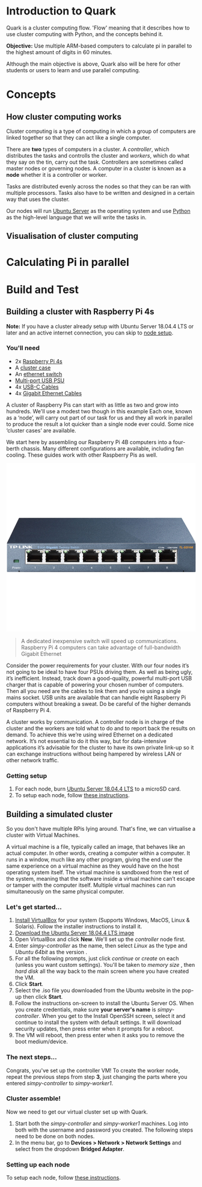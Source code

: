 # Introduction to Quark
Quark is a cluster computing flow. 'Flow' meaning that it describes how to use cluster computing with Python, and the concepts behind it.

**Objective:** Use multiple ARM-based computers to calculate pi in parallel to the highest amount of digits in 60 minutes.

Although the main objective is above, Quark also will be here for other students or users to learn and use parallel computing.

# Concepts

## How cluster computing works
Cluster computing is a type of computing in which a group of computers are linked together so that they can act like a single computer.

There are **two** types of computers in a cluster. A *controller*, which distributes the tasks and controlls the cluster and *workers*, which do what they say on the tin, carry out the task.
Controllers are sometimes called master nodes or governing nodes. 
A computer in a cluster is known as a **node** whether it is a controller or worker.

Tasks are distributed evenly across the nodes so that they can be ran with multiple processors. Tasks also have to be written and designed in a certain way that uses the cluster. 

Our nodes will run [Ubuntu Server](https://ubuntu.com/download/server) as the operating system and use [Python](https://www.python.org) as the high-level language that we will write the tasks in. 

## Visualisation of cluster computing

# Calculating Pi in parallel

# Build and Test

## Building a cluster with Raspberry Pi 4s

**Note:** If you have a cluster already setup with Ubuntu Server 18.04.4 LTS or later and an active internet connection, you can skip to [node setup](/docs/nodesetup.md).

### You'll need
- 2x [Raspberry Pi 4s](https://www.raspberrypi.org/products/raspberry-pi-4-model-b/)
- A [cluster case](https://www.amazon.co.uk/gp/product/B07TLSVTQP/)
- An [ethernet switch](https://www.amazon.co.uk/NETGEAR-Gigabit-Ethernet-Unmanaged-GS105UK/dp/B0000E5SEQ)
- [Multi-port USB PSU](https://www.anker.com/uk/products/variant/powerport-5/A2124211)
- 4x [USB-C Cables](https://www.amazon.co.uk/gp/product/B07PPM7HLR/)
- 4x [Gigabit Ethernet Cables](https://shop.pimoroni.com/products/cat5e-utp-ethernet-cable?variant=2664981953)

A cluster of Raspberry Pis can start with as little as two and grow into hundreds. We'll use a modest two though in this example Each one, known as a ‘node’, will carry out part of our task for us and they all work in parallel to produce the result a lot quicker than a single node ever could. Some nice ‘cluster cases’ are available. 

We start here by assembling our Raspberry Pi 4B computers into a four-berth chassis. Many different configurations are available, including fan cooling. These guides work with other Raspberry Pis as well.

![Image of Switch](docs/img/switch.jpg)
> A dedicated inexpensive switch will speed up communications. Raspberry Pi 4 computers can take advantage of full-bandwidth Gigabit Ethernet

Consider the power requirements for your cluster. With our four nodes it’s not going to be ideal to have four PSUs driving them. As well as being ugly, it’s inefficient. Instead, track down a good-quality, powerful multi-port USB charger that is capable of powering your chosen number of computers. Then all you need are the cables to link them and you’re using a single mains socket. USB units are available that can handle eight Raspberry Pi computers without breaking a sweat. Do be careful of the higher demands of Raspberry Pi 4. 

A cluster works by communication. A controller node is in charge of the cluster and the workers are told what to do and to report back the results on demand. To achieve this we’re using wired Ethernet on a dedicated network. It’s not essential to do it this way, but for data-intensive applications it’s advisable for the cluster to have its own private link-up so it can exchange instructions without being hampered by wireless LAN or other network traffic.

### Getting setup
1) For each node, burn [Ubuntu Server 18.04.4 LTS](https://ubuntu.com/download/server) to a microSD card.
2) To setup each node, follow [these instructions](/docs/nodesetup.md).

## Building a simulated cluster

So you don't have multiple RPis lying around. That's fine, we can virtualise a cluster with Virtual Machines. 

A virtual machine is a file, typically called an image, that behaves like an actual computer. In other words, creating a computer within a computer. It runs in a window, much like any other program, giving the end user the same experience on a virtual machine as they would have on the host operating system itself. The virtual machine is sandboxed from the rest of the system, meaning that the software inside a virtual machine can’t escape or tamper with the computer itself. Multiple virtual machines can run simultaneously on the same physical computer.

### Let's get started...

1) [Install VirtualBox](https://www.virtualbox.org/wiki/Downloads) for your system (Supports Windows, MacOS, Linux & Solaris). Follow the installer instructions to install it.
2) [Download the Ubuntu Server 18.04.4 LTS image](https://ubuntu.com/download/server)  
3) Open VirtualBox and click **New**. We'll set up the *controller* node first.
4) Enter *simpy-controller* as the name, then select *Linux* as the type and *Ubuntu 64bit* as the version .
5) For all the following prompts, just click *continue* or *create* on each (unless you want custom settings). You'll be taken to  *memory size* , then *hard disk*  all the way back to the main screen where you have created the VM. 
6) Click **Start**.
7) Select the .iso file you downloaded from the Ubuntu website in the pop-up then click **Start**.
8) Follow the instructions on-screen to install the Ubuntu Server OS. When you create credentials, make sure **your server's name** is *simpy-controller*. When you get to the Install OpenSSH screen, select it and continue to install the system with default settings. It will download security updates, then press enter when it prompts for a reboot.
9) The VM will reboot, then press enter when it asks you to remove the boot medium/device.

### The next steps...
Congrats, you've set up the controller VM! 
To create the worker node, repeat the previous steps from step **3**, just changing the parts where you entered *simpy-controller* to *simpy-worker1*. 

### Cluster assemble!
Now we need to get our virtual cluster set up with Quark. 

1) Start both the *simpy-controller* and *simpy-worker1* machines. Log into both with the username and password you created.
The following steps need to be done on both nodes.
2) In the menu bar, go to **Devices > Network > Network Settings** and select from the dropdown **Bridged Adapter**. 

### Setting up each node

To setup each node, follow [these instructions](/docs/nodesetup.md).